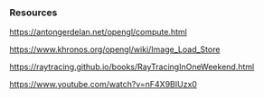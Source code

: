 ### Resources

https://antongerdelan.net/opengl/compute.html

https://www.khronos.org/opengl/wiki/Image_Load_Store

https://raytracing.github.io/books/RayTracingInOneWeekend.html

https://www.youtube.com/watch?v=nF4X9BIUzx0
